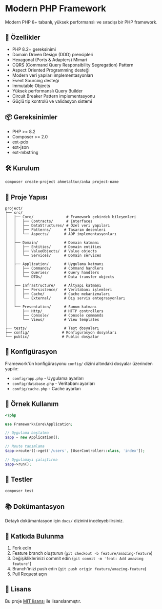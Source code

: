 # Modern PHP Framework

Modern PHP 8+ tabanlı, yüksek performanslı ve sıradışı bir PHP framework.

## 🚀 Özellikler

- PHP 8.2+ gereksinimi
- Domain Driven Design (DDD) prensipleri
- Hexagonal (Ports & Adapters) Mimari
- CQRS (Command Query Responsibility Segregation) Pattern
- Aspect Oriented Programming desteği
- Modern veri yapıları implementasyonları
- Event Sourcing desteği
- Immutable Objects
- Yüksek performanslı Query Builder
- Circuit Breaker Pattern implementasyonu
- Güçlü tip kontrolü ve validasyon sistemi

## 📦 Gereksinimler

- PHP >= 8.2
- Composer >= 2.0
- ext-pdo
- ext-json
- ext-mbstring

## 🛠 Kurulum

```bash
composer create-project ahmetaltun/anka project-name
```

## 📂 Proje Yapısı

```plaintext
project/
├── src/
│   ├── Core/               # Framework çekirdek bileşenleri
│   │   ├── Contracts/      # Interfaces
│   │   ├── DataStructures/ # Özel veri yapıları
│   │   ├── Patterns/      # Tasarım desenleri
│   │   └── Aspects/       # AOP implementasyonları
│   │
│   ├── Domain/            # Domain katmanı
│   │   ├── Entities/      # Domain entities
│   │   ├── ValueObjects/  # Value objects
│   │   └── Services/      # Domain services
│   │
│   ├── Application/       # Uygulama katmanı
│   │   ├── Commands/      # Command handlers
│   │   ├── Queries/       # Query handlers
│   │   └── DTOs/          # Data transfer objects
│   │
│   ├── Infrastructure/    # Altyapı katmanı
│   │   ├── Persistence/   # Veritabanı işlemleri
│   │   ├── Cache/         # Cache mekanizmaları
│   │   └── External/      # Dış servis entegrasyonları
│   │
│   └── Presentation/      # Sunum katmanı
│       ├── Http/          # HTTP controllers
│       ├── Console/       # Console commands
│       └── Views/         # View templates
│
├── tests/                 # Test dosyaları
├── config/               # Konfigürasyon dosyaları
└── public/               # Public dosyalar
```

## 🔧 Konfigürasyon

Framework'ün konfigürasyonu `config/` dizini altındaki dosyalar üzerinden yapılır:

- `config/app.php` - Uygulama ayarları
- `config/database.php` - Veritabanı ayarları
- `config/cache.php` - Cache ayarları

## 📝 Örnek Kullanım

```php
<?php

use Framework\Core\Application;

// Uygulama başlatma
$app = new Application();

// Route tanımlama
$app->router()->get('/users', [UserController::class, 'index']);

// Uygulamayı çalıştırma
$app->run();
```

## 🧪 Testler

```bash
composer test
```

## 📚 Dokümantasyon

Detaylı dokümantasyon için `docs/` dizinini inceleyebilirsiniz.

## 🤝 Katkıda Bulunma

1. Fork edin
2. Feature branch oluşturun (`git checkout -b feature/amazing-feature`)
3. Değişikliklerinizi commit edin (`git commit -m 'feat: Add amazing feature'`)
4. Branch'inizi push edin (`git push origin feature/amazing-feature`)
5. Pull Request açın

## 📄 Lisans

Bu proje [MIT lisansı](LICENSE) ile lisanslanmıştır.
